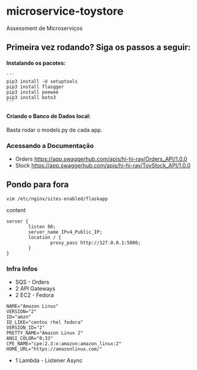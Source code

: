 # microservice-toystore
Assessment de Microserviços

## Primeira vez rodando? Siga os passos a seguir:
#### Instalando os pacotes:
    ```
    pip3 install -U setuptools
    pip3 install flasgger
    pip3 install peewee
    pip3 install boto3
    ```
    
#### Criando o Banco de Dados local:
Basta rodar o models.py de cada app.

### Acessando a Documentação 
- Orders
https://app.swaggerhub.com/apis/hi-hi-ray/Orders_API/1.0.0
- Stock
https://app.swaggerhub.com/apis/hi-hi-ray/ToyStock_API/1.0.0

## Pondo para fora
``` 
vim /etc/nginx/sites-enabled/flaskapp
```
 
content 
```
server {
        listen 80;
        server_name IPv4_Public_IP;
        location / {
                proxy_pass http://127.0.0.1:5000;
        }
}
``` 

### Infra Infos
- SQS - Orders
- 2 API Gateways
- 2 EC2 - Fedora
``` 
NAME="Amazon Linux"
VERSION="2"
ID="amzn"
ID_LIKE="centos rhel fedora"
VERSION_ID="2"
PRETTY_NAME="Amazon Linux 2"
ANSI_COLOR="0;33"
CPE_NAME="cpe:2.3:o:amazon:amazon_linux:2"
HOME_URL="https://amazonlinux.com/"
``` 
- 1 Lambda - Listener Async









